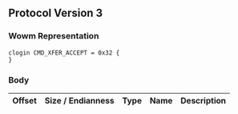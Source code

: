 ## Protocol Version 3

### Wowm Representation
```rust,ignore
clogin CMD_XFER_ACCEPT = 0x32 {
}

```
### Body
| Offset | Size / Endianness | Type | Name | Description |
| ------ | ----------------- | ---- | ---- | ----------- |

